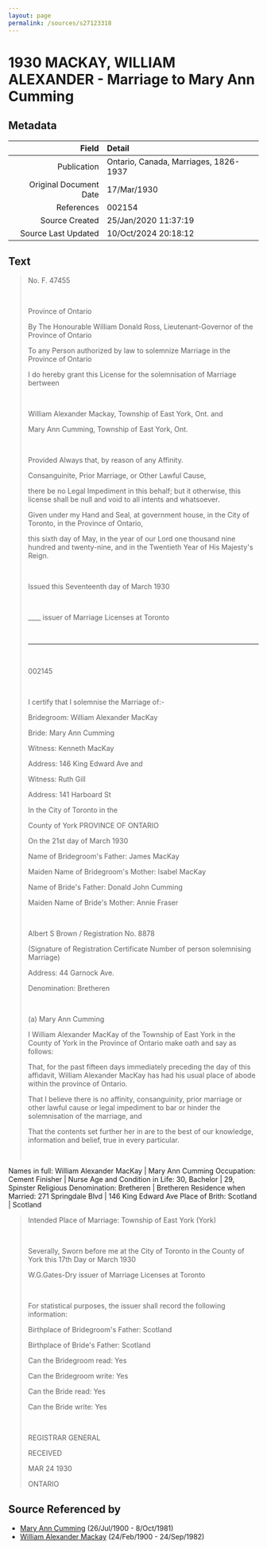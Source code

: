 ```yaml
---
layout: page
permalink: /sources/s27123318
---
```


# 1930 MACKAY, WILLIAM ALEXANDER - Marriage to Mary Ann Cumming

## Metadata

Field | Detail
---:|:---
Publication | Ontario, Canada, Marriages, 1826-1937
Original Document Date | 17/Mar/1930
References | 002154
Source Created | 25/Jan/2020 11:37:19
Source Last Updated | 10/Oct/2024 20:18:12

## Text

> No. F. 47455
>
> <br/>
>
> Province of Ontario
>
> By The Honourable William Donald Ross, Lieutenant-Governor of the Province of Ontario
>
> To any Person authorized by law to solemnize Marriage in the Province of Ontario
>
> I do hereby grant this License for the solemnisation of Marriage bertween
>
> <br/>
>
> William Alexander Mackay, Township of East York, Ont. and
>
> Mary Ann Cumming, Township of East York, Ont.
>
> <br/>
>
> Provided Always that, by reason of any Affinity.
>
> Consanguinite, Prior Marriage, or Other Lawful Cause,
>
> there be no Legal Impediment in this behalf; but it otherwise, this license shall be null and void to all intents and whatsoever.
>
> Given under my Hand and Seal, at government house, in the City of Toronto, in the Province of Ontario,
>
> this sixth day of May, in the year of our Lord one thousand nine hundred and twenty-nine, and in the Twentieth Year of His Majesty's Reign.
>
> <br/>
>
> Issued this Seventeenth day of March 1930
>
> <br/>
>
> ____ issuer of Marriage Licenses at Toronto
>
> <br/>
>
> ---
>
> <br/>
>
> 002145
>
> <br/>
>
> I certify that I solemnise the Marriage of:-
>
> Bridegroom: William Alexander MacKay
>
> Bride: Mary Ann Cumming
>
> Witness: Kenneth MacKay
>
> Address: 146 King Edward Ave and
>
> Witness: Ruth Gill
>
> Address: 141 Harboard St
>
> In the City of Toronto in the 
>
> County of York PROVINCE OF ONTARIO
>
> On the 21st day of March 1930
>
> Name of Bridegroom's Father: James MacKay
>
> Maiden Name of Bridegroom's Mother: Isabel MacKay
>
> Name of Bride's Father: Donald John Cumming
>
> Maiden Name of Bride's Mother: Annie Fraser
>
> <br/>
>
> Albert S Brown / Registration No. 8878
>
> (Signature of Registration Certificate Number of person solemnising Marriage)
>
> Address: 44 Garnock Ave.
>
> Denomination: Bretheren
>
> <br/>
>
> (a) Mary Ann Cumming
>
> I William Alexander MacKay of the Township of East York in the County of York in the Province of Ontario make oath and say as follows:
>
> That, for the past fifteen days immediately preceding the day of this affidavit, William Alexander MacKay has had his usual place of abode within the province of Ontario.
>
> That I believe there is no affinity, consanguinity, prior marriage or other lawful cause or legal impediment to bar or hinder the solemnisation of the marriage, and
>
> That the contents set further her in are to the best of our knowledge, information and belief, true in every particular.
>
> <br/>
>

Names in full: William Alexander MacKay | Mary Ann Cumming
Occupation: Cement Finisher | Nurse
Age and Condition in Life: 30, Bachelor | 29, Spinster
Religious Denomination: Bretheren | Bretheren
Residence when Married: 271 Springdale Blvd | 146 King Edward Ave
Place of Brith: Scotland | Scotland

> Intended Place of Marriage: Township of East York (York)
>
> <br/>
>
> Severally, Sworn before me at the City of Toronto in the County of York this 17th Day or March 1930
>
> W.G.Gates-Dry issuer of Marriage Licenses at Toronto
>
> <br/>
>
> For statistical purposes, the issuer shall record the following information:
>
> Birthplace of Bridegroom's Father: Scotland
>
> Birthplace of Bride's Father: Scotland
>
> Can the Bridegroom read: Yes
>
> Can the Bridegroom write: Yes
>
> Can the Bride read: Yes
>
> Can the Bride write: Yes
>
> <br/>
>
> REGISTRAR GENERAL
>
> RECEIVED
>
> MAR 24 1930
>
> ONTARIO
>

## Source Referenced by

* [Mary Ann Cumming](../people/@48241984@-mary-ann-cumming-b1900-7-26-d1981-10-8.md) (26/Jul/1900 - 8/Oct/1981)
* [William Alexander Mackay](../people/@9383584@-william-alexander-mackay-b1900-2-24-d1982-9-24.md) (24/Feb/1900 - 24/Sep/1982)
